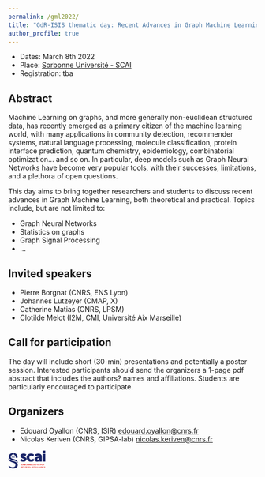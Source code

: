 ```yaml
---
permalink: /gml2022/
title: "GdR-ISIS thematic day: Recent Advances in Graph Machine Learning"
author_profile: true
---
```


- Dates: March 8th 2022
- Place: [Sorbonne Université - SCAI](https://scai.sorbonne-universite.fr/)
- Registration: tba

## Abstract

Machine Learning on graphs, and more generally non-euclidean structured data, has recently emerged as a primary citizen of the machine learning world, with many applications in community detection, recommender systems, natural language processing, molecule classification, protein interface prediction, quantum chemistry, epidemiology, combinatorial optimization... and so on. In particular, deep models such as Graph Neural Networks have become very popular tools, with their successes, limitations, and a plethora of open questions.

This day aims to bring together researchers and students to discuss recent advances in Graph Machine Learning, both theoretical and practical. Topics include, but are not limited to:

- Graph Neural Networks
- Statistics on graphs
- Graph Signal Processing
- ...

## Invited speakers

- Pierre Borgnat (CNRS, ENS Lyon)
- Johannes Lutzeyer (CMAP, X)
- Catherine Matias (CNRS, LPSM)
- Clotilde Melot (I2M, CMI, Université Aix Marseille)

## Call for participation

The day will include short (30-min) presentations and potentially a poster session. Interested participants should send the organizers a 1-page pdf abstract that includes the authors? names and affiliations. Students are particularly encouraged to participate.

## Organizers

- Edouard Oyallon (CNRS, ISIR) edouard.oyallon@cnrs.fr
- Nicolas Keriven (CNRS, GIPSA-lab) nicolas.keriven@cnrs.fr


<p align="left">
<img src="/images/scai_logo.png" alt="drawing" width="15%"/>
</p>

